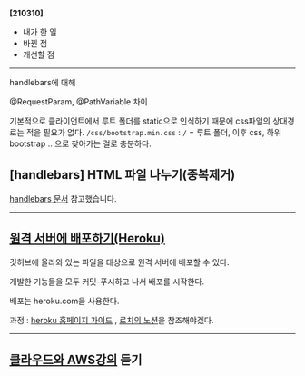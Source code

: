 **[210310]**



- 내가 한 일
- 바뀐 점
- 개선할 점



---



handlebars에 대해



@RequestParam, @PathVariable 차이





기본적으로 클라이언트에서 루트 폴더를 static으로 인식하기 때문에 css파일의 상대경로는 적을 필요가 없다. `/css/bootstrap.min.css` : `/` = 루트 폴더, 이후 css, 하위 bootstrap .. 으로 찾아가는 걸로 충분하다.





## [handlebars] HTML 파일 나누기(중복제거)

[handlebars 문서](http://jknack.github.io/handlebars.java/reuse.html) 참고했습니다.





---





## [원격 서버에 배포하기(Heroku)](https://www.youtube.com/watch?v=9z25blnH67M)

깃허브에 올라와 있는 파일을 대상으로 원격 서버에 배포할 수 있다.

개발한 기능들을 모두 커밋-푸시하고 나서 배포를 시작한다.



배포는 heroku.com을 사용한다.

과정 : [heroku 홈페이지 가이드](https://devcenter.heroku.com/articles/deploying-spring-boot-apps-to-heroku) , [로치의 노션](https://www.notion.so/Heroku-65554bca2a36447eabce268220aa44fb)을 참조해야겠다.



---

## [클라우드와 AWS강의](https://www.inflearn.com/course/aws-starter/dashboard) 듣기

